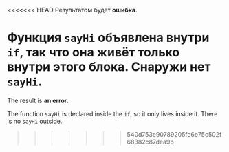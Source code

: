 <<<<<<< HEAD
Результатом будет **ошибка**.

Функция `sayHi` объявлена внутри `if`, так что она живёт только внутри этого блока. Снаружи нет `sayHi`.
=======
The result is **an error**.

The function `sayHi` is declared inside the `if`, so it only lives inside it. There is no `sayHi` outside.
>>>>>>> 540d753e90789205fc6e75c502f68382c87dea9b
